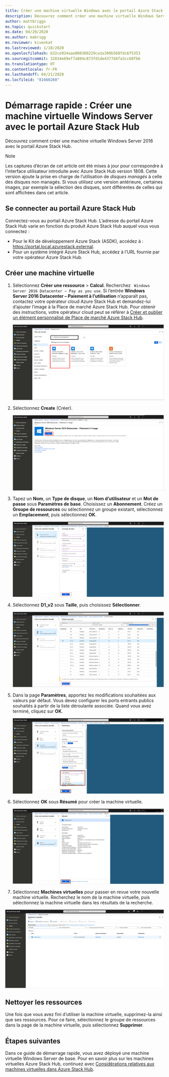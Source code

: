 ```yaml
---
title: Créer une machine virtuelle Windows avec le portail Azure Stack Hub
description: Découvrez comment créer une machine virtuelle Windows Server 2016 avec le portail Azure Stack Hub.
author: mattbriggs
ms.topic: quickstart
ms.date: 04/20/2020
ms.author: mabrigg
ms.reviewer: kivenkat
ms.lastreviewed: 1/10/2020
ms.openlocfilehash: b32ce924aae800360229ca1e309b568fdc6f5353
ms.sourcegitcommit: 32834e69ef7a804c873fd1de4377d4fa3cc60fb6
ms.translationtype: HT
ms.contentlocale: fr-FR
ms.lasthandoff: 04/21/2020
ms.locfileid: "81660260"
---
```

# <a name="quickstart-create-a-windows-server-vm-with-the-azure-stack-hub-portal"></a>Démarrage rapide : Créer une machine virtuelle Windows Server avec le portail Azure Stack Hub

Découvrez comment créer une machine virtuelle Windows Server 2016 avec le portail Azure Stack Hub.

> [!NOTE]  
> Les captures d’écran de cet article ont été mises à jour pour correspondre à l’interface utilisateur introduite avec Azure Stack Hub version 1808. Cette version ajoute la prise en charge de l’utilisation de *disques managés* à celle des disques non managés. Si vous utilisez une version antérieure, certaines images, par exemple la sélection des disques, sont différentes de celles qui sont affichées dans cet article.  


## <a name="sign-in-to-the-azure-stack-hub-portal"></a>Se connecter au portail Azure Stack Hub

Connectez-vous au portail Azure Stack Hub. L’adresse du portail Azure Stack Hub varie en fonction du produit Azure Stack Hub auquel vous vous connectez :

* Pour le Kit de développement Azure Stack (ASDK), accédez à : https://portal.local.azurestack.external.
* Pour un système intégré Azure Stack Hub, accédez à l’URL fournie par votre opérateur Azure Stack Hub.

## <a name="create-a-vm"></a>Créer une machine virtuelle

1. Sélectionnez **Créer une ressource** > **Calcul**. Recherchez ` Windows Server 2016 Datacenter – Pay as you use`.
    Si l’entrée **Windows Server 2016 Datacenter – Paiement à l’utilisation** n’apparaît pas, contactez votre opérateur cloud Azure Stack Hub et demandez-lui d’ajouter l’image à la Place de marché Azure Stack Hub. Pour obtenir des instructions, votre opérateur cloud peut se référer à [Créer et publier un élément personnalisé de Place de marché Azure Stack Hub](../operator/azure-stack-create-and-publish-marketplace-item.md).

    ![Windows Server 2016 Datacenter – Paiement à l’utilisation](./media/azure-stack-quick-windows-portal/image1.png)

1. Sélectionnez **Create** (Créer).

    ![Créer une ressource](./media/azure-stack-quick-windows-portal/image2.png)

1. Tapez un **Nom**, un **Type de disque**, un **Nom d’utilisateur** et un **Mot de passe** sous **Paramètres de base**. Choisissez un **Abonnement**. Créez un **Groupe de ressources** ou sélectionnez un groupe existant, sélectionnez un **Emplacement**, puis sélectionnez **OK**.

    ![Créer une machine virtuelle – Paramètres de base](./media/azure-stack-quick-windows-portal/image3.png)

1. Sélectionnez **D1_v2** sous **Taille**, puis choisissez **Sélectionner**.

    ![Créer une machine virtuelle – Taille](./media/azure-stack-quick-windows-portal/image4.png)

1. Dans la page **Paramètres**, apportez les modifications souhaitées aux valeurs par défaut. Vous devez configurer les ports entrants publics souhaités à partir de la liste déroulante associée. Quand vous avez terminé, cliquez sur **OK**.

    ![Créer une machine virtuelle – Paramètres](./media/azure-stack-quick-windows-portal/image5.png)

1. Sélectionnez **OK** sous **Résumé** pour créer la machine virtuelle.

    ![Créer une machine virtuelle – Résumé](./media/azure-stack-quick-windows-portal/image6.png)

1. Sélectionnez **Machines virtuelles** pour passer en revue votre nouvelle machine virtuelle. Recherchez le nom de la machine virtuelle, puis sélectionnez la machine virtuelle dans les résultats de la recherche.

![Créer une machine virtuelle – Rechercher une machine virtuelle](./media/azure-stack-quick-windows-portal/image7.png)

## <a name="clean-up-resources"></a>Nettoyer les ressources

Une fois que vous avez fini d’utiliser la machine virtuelle, supprimez-la ainsi que ses ressources. Pour ce faire, sélectionnez le groupe de ressources dans la page de la machine virtuelle, puis sélectionnez **Supprimer**.

## <a name="next-steps"></a>Étapes suivantes

Dans ce guide de démarrage rapide, vous avez déployé une machine virtuelle Windows Server de base. Pour en savoir plus sur les machines virtuelles Azure Stack Hub, continuez avec [Considérations relatives aux machines virtuelles dans Azure Stack Hub](azure-stack-vm-considerations.md).

